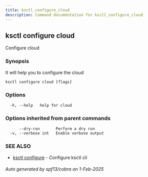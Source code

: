 ```yaml
---
title: ksctl_configure_cloud
description: Command documentation for ksctl_configure_cloud
---
```


## ksctl configure cloud

Configure cloud

### Synopsis

It will help you to configure the cloud

```
ksctl configure cloud [flags]
```

### Options

```
  -h, --help   help for cloud
```

### Options inherited from parent commands

```
      --dry-run       Perform a dry run
  -v, --verbose int   Enable verbose output
```

### SEE ALSO

* [ksctl configure](ksctl_configure.md)	 - Configure ksctl cli

###### Auto generated by spf13/cobra on 1-Feb-2025
